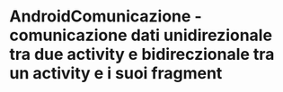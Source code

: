 # AndroidComunicazione - comunicazione dati unidirezionale tra due activity e bidireczionale tra un activity e i suoi fragment
